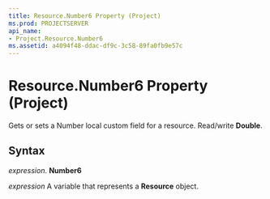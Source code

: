 ```yaml
---
title: Resource.Number6 Property (Project)
ms.prod: PROJECTSERVER
api_name:
- Project.Resource.Number6
ms.assetid: a4094f48-ddac-df9c-3c58-89fa0fb9e57c
---
```



# Resource.Number6 Property (Project)

Gets or sets a Number local custom field for a resource. Read/write  **Double**.


## Syntax

 _expression_. **Number6**

 _expression_ A variable that represents a **Resource** object.


